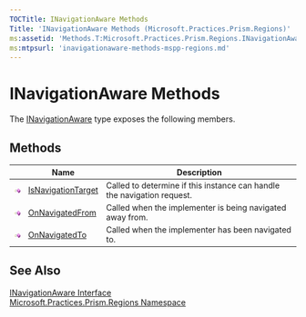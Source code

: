 ```yaml
---
TOCTitle: INavigationAware Methods
Title: 'INavigationAware Methods (Microsoft.Practices.Prism.Regions)'
ms:assetid: 'Methods.T:Microsoft.Practices.Prism.Regions.INavigationAware'
ms:mtpsurl: 'inavigationaware-methods-mspp-regions.md'
---
```


# INavigationAware Methods

The [INavigationAware](/patterns-practices/reference/inavigationaware-interface-mspp-regions) type exposes the following members.

## Methods

<table>

<thead>
<tr class="header">
<th> </th>
<th>Name</th>
<th>Description</th>
</tr>
</thead>
<tbody>
<tr class="odd">
<td><img src="/patterns-practices/reference/images/public-method.gif" alt="Public method"/></td>
<td><a href="/patterns-practices/reference/inavigationaware-isnavigationtarget-method-mspp-regions" data-raw-source="[IsNavigationTarget](/patterns-practices/reference/inavigationaware-isnavigationtarget-method-mspp-regions)">IsNavigationTarget</a></td>
<td><div class="summary">
Called to determine if this instance can handle the navigation request.
</div></td>
</tr>
<tr class="even">
<td><img src="/patterns-practices/reference/images/public-method.gif" alt="Public method"/></td>
<td><a href="/patterns-practices/reference/inavigationaware-onnavigatedfrom-method-mspp-regions" data-raw-source="[OnNavigatedFrom](/patterns-practices/reference/inavigationaware-onnavigatedfrom-method-mspp-regions)">OnNavigatedFrom</a></td>
<td><div class="summary">
Called when the implementer is being navigated away from.
</div></td>
</tr>
<tr class="odd">
<td><img src="/patterns-practices/reference/images/public-method.gif" alt="Public method"/></td>
<td><a href="/patterns-practices/reference/inavigationaware-onnavigatedto-method-mspp-regions" data-raw-source="[OnNavigatedTo](/patterns-practices/reference/inavigationaware-onnavigatedto-method-mspp-regions)">OnNavigatedTo</a></td>
<td><div class="summary">
Called when the implementer has been navigated to.
</div></td>
</tr>
</tbody>
</table>

## See Also

[INavigationAware Interface](/patterns-practices/reference/inavigationaware-interface-mspp-regions)  
[Microsoft.Practices.Prism.Regions Namespace](/patterns-practices/reference/mspp-regions-namespace)  